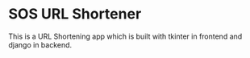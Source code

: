 # SOS URL Shortener

This is a URL Shortening app which is built with tkinter in frontend and django in backend.
